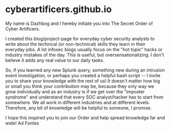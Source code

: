 # cyberartificers.github.io

My name is Dazhbog and I hereby initiate you into The Secret Order of Cyber Artificers.

I created this blog/project-page for everyday cyber security analysts to write about the techincal (or non-technical) skills they learn in their everyday jobs. A lot infosec blogs usually focus on the "hot topic" hacks or industry mistakes of the day. This is useful, but oversensationalizing. I don't believe it adds any real value to our daily tasks.

So, if you learned any new Splunk query, something new during an intrusion event investigation, or perhaps you created a helpful bash script -- I invite you to share your knowledge with the rest of us! It doesn't matter how big or small you think your contribution may be, because they only way we grow individually and as an industry is if we get over the "imposter syndrome" and understand that every SOC analyst/hacker has to start from somewhere. We all work in different industries and at different levels. Therefore, any bit of knowledge will be helpful to someone, I promise.

I hope this inspired you to join our Order and help spread knowledge far and wide!
Ad Fontes
